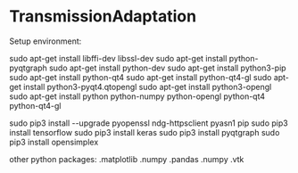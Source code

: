 # TransmissionAdaptation

Setup environment:

sudo apt-get install libffi-dev libssl-dev
sudo apt-get install python-pyqtgraph
sudo apt-get install python-dev
sudo apt-get install python3-pip
sudo apt-get install python-qt4
sudo apt-get install python-qt4-gl
sudo apt-get install python3-pyqt4.qtopengl
sudo apt-get install python3-opengl
sudo apt-get install python python-numpy python-opengl python-qt4 python-qt4-gl

sudo pip3 install --upgrade pyopenssl ndg-httpsclient pyasn1 pip
sudo pip3 install tensorflow
sudo pip3 install keras
sudo pip3 install pyqtgraph
sudo pip3 install opensimplex

other python packages:
.matplotlib
.numpy
.pandas
.numpy
.vtk
